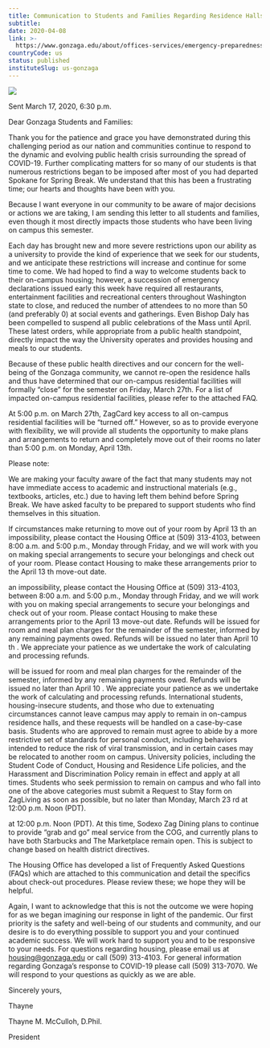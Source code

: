 ```yaml
---
title: Communication to Students and Families Regarding Residence Halls Closure
subtitle: 
date: 2020-04-08
link: >-
  https://www.gonzaga.edu/about/offices-services/emergency-preparedness/zagready/hazard-specific-resources/coronavirus/announcements-messages/communication-to-students-and-families-regarding-residence-halls-closure
countryCode: us
status: published
instituteSlug: us-gonzaga
---
```

![](https://www.gonzaga.edu/apple-touch-icon.png)

Sent March 17, 2020, 6:30 p.m.

Dear Gonzaga Students and Families:

Thank you for the patience and grace you have demonstrated during this challenging period as our nation and communities continue to respond to the dynamic and evolving public health crisis surrounding the spread of COVID-19. Further complicating matters for so many of our students is that numerous restrictions began to be imposed after most of you had departed Spokane for Spring Break. We understand that this has been a frustrating time; our hearts and thoughts have been with you.

Because I want everyone in our community to be aware of major decisions or actions we are taking, I am sending this letter to all students and families, even though it most directly impacts those students who have been living on campus this semester.

Each day has brought new and more severe restrictions upon our ability as a university to provide the kind of experience that we seek for our students, and we anticipate these restrictions will increase and continue for some time to come. We had hoped to find a way to welcome students back to their on-campus housing; however, a succession of emergency declarations issued early this week have required all restaurants, entertainment facilities and recreational centers throughout Washington state to close, and reduced the number of attendees to no more than 50 (and preferably 0) at social events and gatherings. Even Bishop Daly has been compelled to suspend all public celebrations of the Mass until April. These latest orders, while appropriate from a public health standpoint, directly impact the way the University operates and provides housing and meals to our students.

Because of these public health directives and our concern for the well-being of the Gonzaga community, we cannot re-open the residence halls and thus have determined that our on-campus residential facilities will formally “close” for the semester on Friday, March 27th. For a list of impacted on-campus residential facilities, please refer to the attached FAQ.

At 5:00 p.m. on March 27th, ZagCard key access to all on-campus residential facilities will be “turned off.” However, so as to provide everyone with flexibility, we will provide all students the opportunity to make plans and arrangements to return and completely move out of their rooms no later than 5:00 p.m. on Monday, April 13th.

Please note:

We are making your faculty aware of the fact that many students may not have immediate access to academic and instructional materials (e.g., textbooks, articles, etc.) due to having left them behind before Spring Break. We have asked faculty to be prepared to support students who find themselves in this situation.

If circumstances make returning to move out of your room by April 13 th an impossibility, please contact the Housing Office at (509) 313-4103, between 8:00 a.m. and 5:00 p.m., Monday through Friday, and we will work with you on making special arrangements to secure your belongings and check out of your room. Please contact Housing to make these arrangements prior to the April 13 th move-out date.

an impossibility, please contact the Housing Office at (509) 313-4103, between 8:00 a.m. and 5:00 p.m., Monday through Friday, and we will work with you on making special arrangements to secure your belongings and check out of your room. Please contact Housing to make these arrangements prior to the April 13 move-out date. Refunds will be issued for room and meal plan charges for the remainder of the semester, informed by any remaining payments owed. Refunds will be issued no later than April 10 th . We appreciate your patience as we undertake the work of calculating and processing refunds.

will be issued for room and meal plan charges for the remainder of the semester, informed by any remaining payments owed. Refunds will be issued no later than April 10 . We appreciate your patience as we undertake the work of calculating and processing refunds. International students, housing-insecure students, and those who due to extenuating circumstances cannot leave campus may apply to remain in on-campus residence halls, and these requests will be handled on a case-by-case basis. Students who are approved to remain must agree to abide by a more restrictive set of standards for personal conduct, including behaviors intended to reduce the risk of viral transmission, and in certain cases may be relocated to another room on campus. University policies, including the Student Code of Conduct, Housing and Residence Life policies, and the Harassment and Discrimination Policy remain in effect and apply at all times. Students who seek permission to remain on campus and who fall into one of the above categories must submit a Request to Stay form on ZagLiving as soon as possible, but no later than Monday, March 23 rd at 12:00 p.m. Noon (PDT).

at 12:00 p.m. Noon (PDT). At this time, Sodexo Zag Dining plans to continue to provide “grab and go” meal service from the COG, and currently plans to have both Starbucks and The Marketplace remain open. This is subject to change based on health district directives.

The Housing Office has developed a list of Frequently Asked Questions (FAQs) which are attached to this communication and detail the specifics about check-out procedures. Please review these; we hope they will be helpful.

Again, I want to acknowledge that this is not the outcome we were hoping for as we began imagining our response in light of the pandemic. Our first priority is the safety and well-being of our students and community, and our desire is to do everything possible to support you and your continued academic success. We will work hard to support you and to be responsive to your needs. For questions regarding housing, please email us at housing@gonzaga.edu or call (509) 313-4103. For general information regarding Gonzaga’s response to COVID-19 please call (509) 313-7070. We will respond to your questions as quickly as we are able.

Sincerely yours,

Thayne

Thayne M. McCulloh, D.Phil.

President